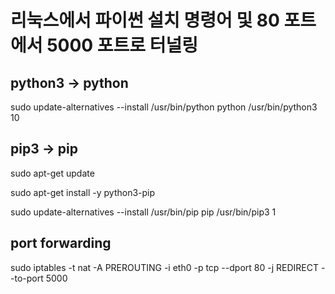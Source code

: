 # 리눅스에서 파이썬 설치 명령어 및 80 포트에서 5000 포트로 터널링



## python3 -> python

sudo update-alternatives --install /usr/bin/python python /usr/bin/python3 10

## pip3 -> pip

sudo apt-get update

sudo apt-get install -y python3-pip

sudo update-alternatives --install /usr/bin/pip pip /usr/bin/pip3 1

## port forwarding

sudo iptables -t nat -A PREROUTING -i eth0 -p tcp --dport 80 -j REDIRECT --to-port 5000


